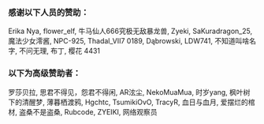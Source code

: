 ### 感谢以下人员的赞助：
Erika Nya, flower_elf, 牛马仙人666究极无敌暴龙兽, Zyeki, SaKuradragon_25, 魔法少女澪酱, NPC-925, Thadal_VII7 0189, Dąbrowski, LDW741, 不知道叫啥名字, 不问无理, 布丁, 樱花 4431

### 以下为高级赞助者：
罗莎贝拉, 思君不得见，怨君不得闲, AR泫尘, NekoMuaMua, 时岁yang, 枫叶树下的清醒梦, 薄暮栖渡鸦, Hgchtc, TsumikiOvO, TracyR, 血日与血月, 爱摆烂的棺材, 盗桑不是盗桑, Rubcode, ZYEIKI, 网络观察员